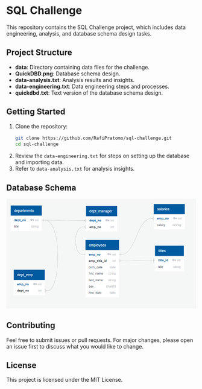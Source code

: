 # SQL Challenge

This repository contains the SQL Challenge project, which includes data engineering, analysis, and database schema design tasks.

## Project Structure

- **data**: Directory containing data files for the challenge.
- **QuickDBD.png**: Database schema design.
- **data-analysis.txt**: Analysis results and insights.
- **data-engineering.txt**: Data engineering steps and processes.
- **quickdbd.txt**: Text version of the database schema design.

## Getting Started

1. Clone the repository:
    ```sh
    git clone https://github.com/RafiPratomo/sql-challenge.git
    cd sql-challenge
    ```
2. Review the `data-engineering.txt` for steps on setting up the database and importing data.
3. Refer to `data-analysis.txt` for analysis insights.

## Database Schema

![Database Schema](QuickDBD.png)

## Contributing

Feel free to submit issues or pull requests. For major changes, please open an issue first to discuss what you would like to change.

## License

This project is licensed under the MIT License.
